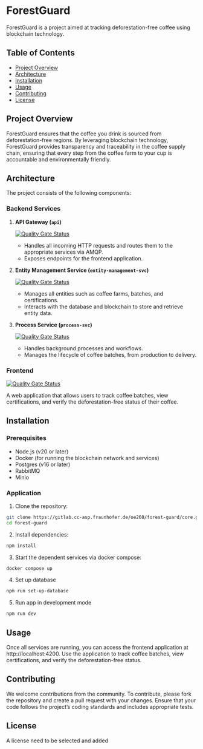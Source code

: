 # ForestGuard

ForestGuard is a project aimed at tracking deforestation-free coffee using blockchain technology.

## Table of Contents

- [Project Overview](#project-overview)
- [Architecture](#architecture)
- [Installation](#installation)
- [Usage](#usage)
- [Contributing](#contributing)
- [License](#license)

## Project Overview

ForestGuard ensures that the coffee you drink is sourced from deforestation-free regions. By leveraging blockchain technology, ForestGuard provides transparency and traceability in the coffee supply chain, ensuring that every step from the coffee farm to your cup is accountable and environmentally friendly.

## Architecture

The project consists of the following components:

### Backend Services

1. **API Gateway (`api`)**

   [![Quality Gate Status](https://sonar.apps.blockchain-europe.iml.fraunhofer.de/api/project_badges/measure?project=ForestGuard-API&metric=alert_status&token=sqb_349dd965afbf44951ecd67d434c27372ad5ed048)](https://sonar.apps.blockchain-europe.iml.fraunhofer.de/dashboard?id=ForestGuard-API)

   - Handles all incoming HTTP requests and routes them to the appropriate services via AMQP.
   - Exposes endpoints for the frontend application.

2. **Entity Management Service (`entity-management-svc`)**

   [![Quality Gate Status](https://sonar.apps.blockchain-europe.iml.fraunhofer.de/api/project_badges/measure?project=ForestGuard-Entity-Management&metric=alert_status&token=sqb_6d3fe2239c42bf8431de04c97781eb7a5faf0060)](https://sonar.apps.blockchain-europe.iml.fraunhofer.de/dashboard?id=ForestGuard-Entity-Management)

   - Manages all entities such as coffee farms, batches, and certifications.
   - Interacts with the database and blockchain to store and retrieve entity data.

3. **Process Service (`process-svc`)**

   [![Quality Gate Status](https://sonar.apps.blockchain-europe.iml.fraunhofer.de/api/project_badges/measure?project=ForestGuard-Process-Service&metric=alert_status&token=sqb_e1efd21cbe4165686d1c4530bc1e14b6af9508f5)](https://sonar.apps.blockchain-europe.iml.fraunhofer.de/dashboard?id=ForestGuard-Process-Service)

   - Handles background processes and workflows.
   - Manages the lifecycle of coffee batches, from production to delivery.

### Frontend

[![Quality Gate Status](https://sonar.apps.blockchain-europe.iml.fraunhofer.de/api/project_badges/measure?project=ForestGuard-Frontend&metric=alert_status&token=sqb_65fd41222f9ca133b1a81b9fc90bee3ef6be553b)](https://sonar.apps.blockchain-europe.iml.fraunhofer.de/dashboard?id=ForestGuard-Frontend)

A web application that allows users to track coffee batches, view certifications, and verify the deforestation-free status of their coffee.

## Installation

### Prerequisites

- Node.js (v20 or later)
- Docker (for running the blockchain network and services)
- Postgres (v16 or later)
- RabbitMQ
- Minio

### Application

1. Clone the repository:

```bash
git clone https://gitlab.cc-asp.fraunhofer.de/oe260/forest-guard/core.git forest-guard
cd forest-guard
```

2. Install dependencies:

```bash
npm install
```

3. Start the dependent services via docker compose:

```bash
docker compose up
```

4. Set up database

```bash
npm run set-up-database
```

5. Run app in development mode

```bash
npm run dev
```

## Usage

Once all services are running, you can access the frontend application at http://localhost:4200. Use the application to track coffee batches, view certifications, and verify the deforestation-free status.

## Contributing

We welcome contributions from the community. To contribute, please fork the repository and create a pull request with your changes. Ensure that your code follows the project’s coding standards and includes appropriate tests.

## License

A license need to be selected and added
